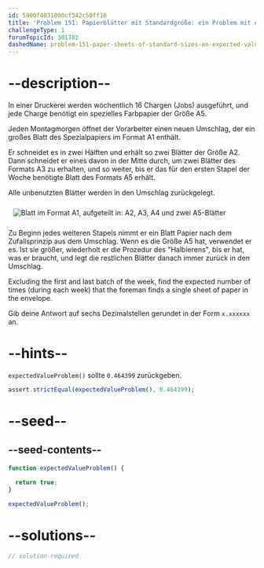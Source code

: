 ```yaml
---
id: 5900f4031000cf542c50ff16
title: 'Problem 151: Papierblätter mit Standardgröße: ein Problem mit erwartetem Wert'
challengeType: 1
forumTopicId: 301782
dashedName: problem-151-paper-sheets-of-standard-sizes-an-expected-value-problem
---
```


# --description--

In einer Druckerei werden wöchentlich 16 Chargen (Jobs) ausgeführt, und jede Charge benötigt ein spezielles Farbpapier der Größe A5.

Jeden Montagmorgen öffnet der Vorarbeiter einen neuen Umschlag, der ein großes Blatt des Spezialpapiers im Format A1 enthält.

Er schneidet es in zwei Hälften und erhält so zwei Blätter der Größe A2. Dann schneidet er eines davon in der Mitte durch, um zwei Blätter des Formats A3 zu erhalten, und so weiter, bis er das für den ersten Stapel der Woche benötigte Blatt des Formats A5 erhält.

Alle unbenutzten Blätter werden in den Umschlag zurückgelegt.

<img class="img-responsive center-block" alt="Blatt im Format A1, aufgeteilt in: A2, A3, A4 und zwei A5-Blätter" src="https://cdn.freecodecamp.org/curriculum/project-euler/paper-sheets-of-standard-sizes-an-expected-value-problem.png" style="background-color: white; padding: 10px;" />

Zu Beginn jedes weiteren Stapels nimmt er ein Blatt Papier nach dem Zufallsprinzip aus dem Umschlag. Wenn es die Größe A5 hat, verwendet er es. Ist sie größer, wiederholt er die Prozedur des "Halbierens", bis er hat, was er braucht, und legt die restlichen Blätter danach immer zurück in den Umschlag.

Excluding the first and last batch of the week, find the expected number of times (during each week) that the foreman finds a single sheet of paper in the envelope.

Gib deine Antwort auf sechs Dezimalstellen gerundet in der Form `x.xxxxxx` an.

# --hints--

`expectedValueProblem()` sollte `0.464399` zurückgeben.

```js
assert.strictEqual(expectedValueProblem(), 0.464399);
```

# --seed--

## --seed-contents--

```js
function expectedValueProblem() {

  return true;
}

expectedValueProblem();
```

# --solutions--

```js
// solution required
```
